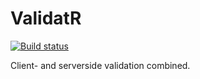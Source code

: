 ValidatR
========
[![Build status](https://ci.appveyor.com/api/projects/status/l2blv0dbdny0ejh3?svg=true)](https://ci.appveyor.com/project/henkmollema/validatr)

Client- and serverside validation combined.
